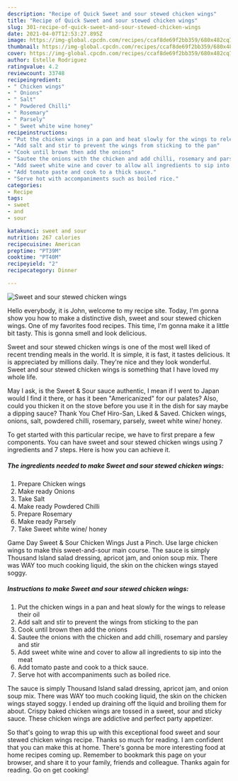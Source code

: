 ```yaml
---
description: "Recipe of Quick Sweet and sour stewed chicken wings"
title: "Recipe of Quick Sweet and sour stewed chicken wings"
slug: 301-recipe-of-quick-sweet-and-sour-stewed-chicken-wings
date: 2021-04-07T12:53:27.895Z
image: https://img-global.cpcdn.com/recipes/ccaf8de69f2bb359/680x482cq70/sweet-and-sour-stewed-chicken-wings-recipe-main-photo.jpg
thumbnail: https://img-global.cpcdn.com/recipes/ccaf8de69f2bb359/680x482cq70/sweet-and-sour-stewed-chicken-wings-recipe-main-photo.jpg
cover: https://img-global.cpcdn.com/recipes/ccaf8de69f2bb359/680x482cq70/sweet-and-sour-stewed-chicken-wings-recipe-main-photo.jpg
author: Estelle Rodriguez
ratingvalue: 4.2
reviewcount: 33748
recipeingredient:
- " Chicken wings"
- " Onions"
- " Salt"
- " Powdered Chilli"
- " Rosemary"
- " Parsely"
- " Sweet white wine honey"
recipeinstructions:
- "Put the chicken wings in a pan and heat slowly for the wings to release their oil"
- "Add salt and stir to prevent the wings from sticking to the pan"
- "Cook until brown then add the onions"
- "Sautee the onions with the chicken and add chilli, rosemary and parsley and stir"
- "Add sweet white wine and cover to allow all ingredients to sip into the meat"
- "Add tomato paste and cook to a thick sauce."
- "Serve hot with accompaniments such as boiled rice."
categories:
- Recipe
tags:
- sweet
- and
- sour

katakunci: sweet and sour 
nutrition: 267 calories
recipecuisine: American
preptime: "PT39M"
cooktime: "PT40M"
recipeyield: "2"
recipecategory: Dinner

---
```



![Sweet and sour stewed chicken wings](https://img-global.cpcdn.com/recipes/ccaf8de69f2bb359/680x482cq70/sweet-and-sour-stewed-chicken-wings-recipe-main-photo.jpg)

Hello everybody, it is John, welcome to my recipe site. Today, I'm gonna show you how to make a distinctive dish, sweet and sour stewed chicken wings. One of my favorites food recipes. This time, I'm gonna make it a little bit tasty. This is gonna smell and look delicious.

Sweet and sour stewed chicken wings is one of the most well liked of recent trending meals in the world. It is simple, it is fast, it tastes delicious. It is appreciated by millions daily. They're nice and they look wonderful. Sweet and sour stewed chicken wings is something that I have loved my whole life.

May I ask, is the Sweet &amp; Sour sauce authentic, I mean if I went to Japan would I find it there, or has it been &#34;Americanized&#34; for our palates? Also, could you thicken it on the stove before you use it in the dish for say maybe a dipping sauce? Thank You Chef Hiro-San, Liked &amp; Saved. Chicken wings, onions, salt, powdered chilli, rosemary, parsely, sweet white wine/ honey.


To get started with this particular recipe, we have to first prepare a few components. You can have sweet and sour stewed chicken wings using 7 ingredients and 7 steps. Here is how you can achieve it.

<!--inarticleads1-->

##### The ingredients needed to make Sweet and sour stewed chicken wings:

1. Prepare  Chicken wings
1. Make ready  Onions
1. Take  Salt
1. Make ready  Powdered Chilli
1. Prepare  Rosemary
1. Make ready  Parsely
1. Take  Sweet white wine/ honey


Game Day Sweet &amp; Sour Chicken Wings Just a Pinch. Use large chicken wings to make this sweet-and-sour main course. The sauce is simply Thousand Island salad dressing, apricot jam, and onion soup mix. There was WAY too much cooking liquid, the skin on the chicken wings stayed soggy. 

<!--inarticleads2-->

##### Instructions to make Sweet and sour stewed chicken wings:

1. Put the chicken wings in a pan and heat slowly for the wings to release their oil
1. Add salt and stir to prevent the wings from sticking to the pan
1. Cook until brown then add the onions
1. Sautee the onions with the chicken and add chilli, rosemary and parsley and stir
1. Add sweet white wine and cover to allow all ingredients to sip into the meat
1. Add tomato paste and cook to a thick sauce.
1. Serve hot with accompaniments such as boiled rice.


The sauce is simply Thousand Island salad dressing, apricot jam, and onion soup mix. There was WAY too much cooking liquid, the skin on the chicken wings stayed soggy. I ended up draining off the liquid and broiling them for about. Crispy baked chicken wings are tossed in a sweet, sour and sticky sauce. These chicken wings are addictive and perfect party appetizer. 

So that's going to wrap this up with this exceptional food sweet and sour stewed chicken wings recipe. Thanks so much for reading. I am confident that you can make this at home. There's gonna be more interesting food at home recipes coming up. Remember to bookmark this page on your browser, and share it to your family, friends and colleague. Thanks again for reading. Go on get cooking!

